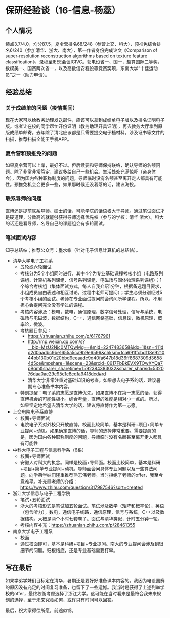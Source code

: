 # 保研经验谈（16-信息-杨蕊）

## 个人情况
绩点3.7/4.0，均分87.5，夏令营排名68/248（参营上交、科大），预推免综合排名6/240（参加清华、浙大、南大），第一作者身份完成论文《Comparison of super-resolution reconstruction algorithms based on texture feature classification》，录稿至IEEE会议ICIVC。获电设省一、国一，超算国际二等奖，数模美一、国赛两次省一，以及高数信安程设等竞赛奖项，东南大学“十佳运动员”之一（助力申请）。

## 经验总结
### 关于成绩单的问题（疫情期间）
现在大家可以给教务助理发送邮件，应该可以拿到成绩单电子版以及排名证明电子版。或者让在校的同学帮忙开份证明（教务助理开具证明），再去教务大厅拿到原版成绩单邮寄。去年除了清北应该都是只需要提交电子档材料。涉及证书等文件的扫描，推荐扫描全能王手机APP。

### 夏令营和预推免的问题
如果夏令营可以上岸，最好不过。但后续要和导师保持联络，确认导师的名额问题。除了非常非常笃定，建议多给自己一些机会。生活处处充满惊吓（亲身体会），因为国内各种职称制度的问题，导师临时没有名额甚至离开走人都具有可能性。预推免机会会更多一些，如果那时候还没着落的话，建议海投。

### 联系导师的问题
直博还是提前联系导师。硕士的话，可能学院的话语权大于导师。通过笔试面试才是硬道理，分数高的就能够获得导师选择优先权（参与的学校：清华 浙大）。科大的话还是看导师，名导自己的课题组会有多轮面试。

### 笔试面试内容
知乎总结帖；推荐公众号：墨水帐（针对电子信息计算机的总结帖）。

- 清华大学电子工程系
    - 五轮或六轮面试
    - 考核分为5个小组同时进行，其中4个为专业基础课程考核小组（电路系列课组、计算机系列课组、信号系列课组、电磁场与固体物理系列课组）；1个综合考核组（集体面试方式，每人自我介绍1分钟，根据备选题目要求，小组成员自由表述和相互讨论，过程中老师可提问）；学生必须分别经过5个考核小组的面试。老师在专业面试提问前会询问所学课程。所以，不用担心会提问完全没有学过的课程。
    - 考核内容涉及：模电，数电，通信原理，数字信号处理，信号与系统，电磁场与电磁波，数据结构，C++，通信网络基础，信息论，微机原理，概率论，微波。
    - 考核题目参见：
        - https://zhuanlan.zhihu.com/p/61767961
        - http://mp.weixin.qq.com/s?__biz=MzU2Njc0MTQwMg==&mid=2247483658&idx=1&sn=411dd2d0aadbc9be1655a5ca9b9e6596&chksm=fca691ffcbd118e921044bb130b01e20bbd9eeaadc9d40fa647b18d36ff8687309d36584d5ce&mpshare=1&scene=23&srcid=0617FbBkEVX9TOwXYQa7pBqm&sharer_sharetime=1592384383032&sharer_shareid=532076daa0ae29e95e1c8cdfa9418dcd#rd
        - 清华大学非常注重对基础知识的考查。如果想去电子系的话，建议暑期专心准备书本内容。
    - 特别提醒：电子系的志愿是直博优先。如果直博不在第一志愿的话，获得直博机会的可能性极小。综合考量，直博的难度是相对小一点的。所以，如果坚定地希望去清华大学的话，建议将直博作为第一志愿。
- 上交电院电子系直博
    - 校面+导师面试
    - 电院电子系对外校只开放直博。校面比较简单，基本是科研+项目+简单专业提问+动机。如果确定直博的话，导师的选择非常重要。需要提醒的是，因为国内各种职称制度的问题，导师临时没有名额甚至离开走人都具有可能性
- 中科大电子工程与信息科学系（6系）
    - 校面+导师面试
    - 安徽人对科大的执念。同样是校面+导师面。校面比较简单，基本是科研+项目+简单专业提问+动机。导师面会问具体专业问题以及一些算法问题。向学弟学妹们隆重推荐熊志伟老师。当时拒绝了老师的offer，我至今意难平。补充熊老师的介绍： https://www.zhihu.com/question/317987546?sort=created
- 浙江大学信息与电子工程学院
    - 笔试+五轮面试
    - 浙大的考核形式是笔试加五轮面试。笔试涉及数学（矩阵和概率论），英语（包含听力），数电，通信电子线路，通信原理，信号与系统，C++以及数据结构。大概是两个小时七套卷子。面试与清华类似，计时五分钟一轮。
    - 考核内容补充：https://zhuanlan.zhihu.com/p/28461355
- 南京大学电子工程系
    - 校面
    - 通过校面即可，基本是科研+项目+专业提问。南大的专业提问会涉及到很细节的问题。归根结底，还是专业基础需要打牢。

## 写在最后
如果学弟学妹们目标定在清华，暑期还是要好好准备课本内容的。我因为电设国赛的原因没有充足的时间复习准备，也留下了一些遗憾。我当时是获得了上述列举学校的offer，最终权衡考虑选择了浙江大学。这可能在当时看来是最符合我未来规划的选择，至于未来究竟如何，或许只有时间可以回答。

最后，祝大家得偿所愿，前途似锦。
